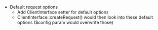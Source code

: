 - Default request options
    - Add ClientInterface setter for default options
    - ClientInterface::createRequest() would then look into these default options ($config param would overwrite those)
